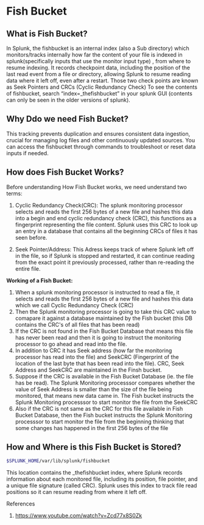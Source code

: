 # Fish Bucket

## What is Fish Bucket?
In Splunk, the fishbucket is an internal index (also a Sub directory) which monitors/tracks internally how far the  content of your file is indexed in splunk(specifically inputs that use the monitor input type) , from where to resume indexing.
It records checkpoint data, including the position of the last read event from a file or directory, allowing Splunk to resume reading data where it left off, even after a restart. Those two check points are known as Seek Pointers and CRCs (Cyclic Redundancy Check)
To see the contents of fishbucket, search “index=_thefishbucket” in your splunk GUI (contents can only be seen in the older versions of splunk). 

## Why Ddo we need Fish Bucket?
 This tracking prevents duplication and ensures consistent data ingestion, crucial for managing log files and other continuously updated sources. You can access the fishbucket through commands to troubleshoot or reset data inputs if needed.
 
## How does Fish Bucket Works?
Before understanding How Fish Bucket works, we need understand two terms: 
1. Cyclic Redundancy Check(CRC):
   The splunk monitoring processor selects and reads the first 256 bytes of a new file and hashes this data into a begin and end cyclic redundancy check (CRC), this functions as a fingerprint representing the file content. Splunk uses this CRC to look up an entry in a database that contains all the beginning CRCs of files it has seen before.

2. Seek Pointer/Address:
    This Adress keeps track of where Splunk left off in the file, so if Splunk is stopped and restarted, it can continue reading from the exact point it previously processed, rather than re-reading the entire file.

**Working of a Fish Bucket:**
1. When a splunk monitoring processor is instructed to read a file, it selects and reads the first 256 bytes of a new file and hashes this data which we call Cyclic Redundancy Check (CRC)
2. Then the Splunk monitoring processor is going to take this CRC value to comapare it against a database maintained by the Fish bucket (this DB contains the CRC's of all files that has been read)
3. If the CRC is not found in the Fish Bucket Database that means this file has never been read and then it is going to instruct the monitoring processor to go ahead and read into the file.
4. In addition to CRC it has Seek address (how far the monitoring processor has read into the file) and SeekCRC (Fingerprint of the location of the last byte that has been read into the file). CRC, Seek Address and SeekCRC are maintained in the Finsh bucket.
5.  Suppose if the CRC is available in the Fish Bucket Database (ie. the file has be read). The Splunk Monitoring processsor compares whether the value of Seek Address is smaller than the size of the file being monitored, that means new data came in. The Fish bucket instructs the Splunk Monitoring processsor to start monitor the file from the SeekCRC
6.  Also if the CRC is not same as the CRC for this file available in Fish Bucket Database, then the Fish bucket instructs the Splunk Monitoring processsor to start monitor the file from the beginning thinking that some changes has happened in the first 256 bytes of the file

   
## How and Where is this Fish Bucket is Stored?
```bash
$SPLUNK_HOME/var/lib/splunk/fishbucket
```
This location contains the _thefishbucket index, where Splunk records information about each monitored file, including its position, file pointer, and a unique file signature (called CRC). Splunk uses this index to track file read positions so it can resume reading from where it left off. 


References
1. https://www.youtube.com/watch?v=Zcd77x8S0Zk
   



